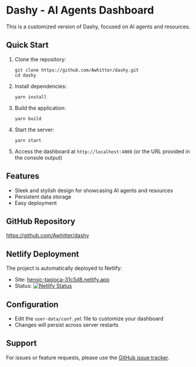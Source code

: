 # Dashy - AI Agents Dashboard

This is a customized version of Dashy, focused on AI agents and resources.

## Quick Start

1. Clone the repository:
   ```
   git clone https://github.com/Awhitter/dashy.git
   cd dashy
   ```

2. Install dependencies:
   ```
   yarn install
   ```

3. Build the application:
   ```
   yarn build
   ```

4. Start the server:
   ```
   yarn start
   ```

5. Access the dashboard at `http://localhost:4000` (or the URL provided in the console output)

## Features

- Sleek and stylish design for showcasing AI agents and resources
- Persistent data storage
- Easy deployment

## GitHub Repository

https://github.com/Awhitter/dashy

## Netlify Deployment

The project is automatically deployed to Netlify:

- Site: [heroic-tapioca-31c5d8.netlify.app](https://heroic-tapioca-31c5d8.netlify.app)
- Status: [![Netlify Status](https://api.netlify.com/api/v1/badges/3525fb4d-c3ac-46ac-a998-288e3bb3f15f/deploy-status)](https://app.netlify.com/sites/heroic-tapioca-31c5d8/deploys)

## Configuration

- Edit the `user-data/conf.yml` file to customize your dashboard
- Changes will persist across server restarts

## Support

For issues or feature requests, please use the [GitHub issue tracker](https://github.com/Awhitter/dashy/issues).